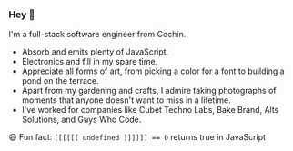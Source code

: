### Hey 👋
I'm a full-stack software engineer from Cochin.
- Absorb and emits plenty of JavaScript.
- Electronics and fill in my spare time. 
- Appreciate all forms of art, from picking a color for a  font to building a pond on the terrace. 
- Apart from my gardening and crafts, I admire taking photographs of moments that anyone doesn't want to miss in a lifetime. 
- I've worked for companies like Cubet Techno Labs, Bake Brand, Alts Solutions, and Guys Who Code.

😄 Fun fact: `[[[[[[ undefined ]]]]]] == 0` returns true in JavaScript
